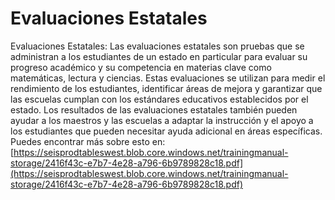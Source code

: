 # Evaluaciones Estatales
Evaluaciones Estatales: Las evaluaciones estatales son pruebas que se administran a los estudiantes de un estado en particular para evaluar su progreso académico y su competencia en materias clave como matemáticas, lectura y ciencias. Estas evaluaciones se utilizan para medir el rendimiento de los estudiantes, identificar áreas de mejora y garantizar que las escuelas cumplan con los estándares educativos establecidos por el estado. Los resultados de las evaluaciones estatales también pueden ayudar a los maestros y las escuelas a adaptar la instrucción y el apoyo a los estudiantes que pueden necesitar ayuda adicional en áreas específicas.
Puedes encontrar más sobre esto en: [https://seisprodtableswest.blob.core.windows.net/trainingmanual-storage/2416f43c-e7b7-4e28-a796-6b9789828c18.pdf](https://seisprodtableswest.blob.core.windows.net/trainingmanual-storage/2416f43c-e7b7-4e28-a796-6b9789828c18.pdf)